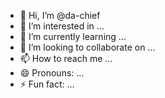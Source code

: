 - 👋 Hi, I’m @da-chief
- 👀 I’m interested in ...
- 🌱 I’m currently learning ...
- 💞️ I’m looking to collaborate on ...
- 📫 How to reach me ...
- 😄 Pronouns: ...
- ⚡ Fun fact: ...

<!---
da-chief/da-chief is a ✨ special ✨ repository because its `README.md` (this file) appears on your GitHub profile.
You can click the Preview link to take a look at your changes.
--->
